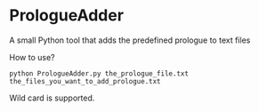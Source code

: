 PrologueAdder
=============

A small Python tool that adds the predefined prologue to text files

How to use?  

    python PrologueAdder.py the_prologue_file.txt the_files_you_want_to_add_prologue.txt

Wild card is supported.
    
